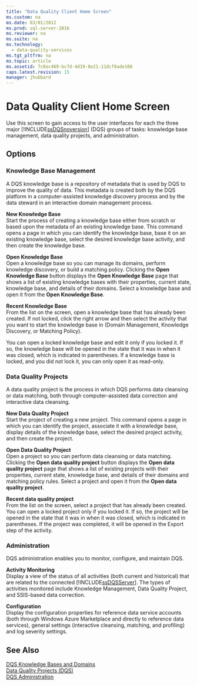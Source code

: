 ```yaml
---
title: "Data Quality Client Home Screen"
ms.custom: na
ms.date: 03/01/2012
ms.prod: sql-server-2016
ms.reviewer: na
ms.suite: na
ms.technology: 
  - data-quality-services
ms.tgt_pltfrm: na
ms.topic: article
ms.assetid: 7c6ec469-bc7d-4d19-8e21-11dcf8ade108
caps.latest.revision: 15
manager: jhubbard
---
```

# Data Quality Client Home Screen
Use this screen to gain access to the user interfaces for each the three major [!INCLUDE[ssDQSnoversion](../../Topics/TopicNameContainA/includes/ssDQSnoversion_md.md)] (DQS) groups of tasks: knowledge base management, data quality projects, and administration.  
  
## Options  
  
### Knowledge Base Management  
 A DQS knowledge base is a repository of metadata that is used by DQS to improve the quality of data. This metadata is created both by the DQS platform in a computer-assisted knowledge discovery process and by the data steward in an interactive domain management process.  
  
 **New Knowledge Base**  
 Start the process of creating a knowledge base either from scratch or based upon the metadata of an existing knowledge base. This command opens a page in which you can identify the knowledge base, base it on an existing knowledge base, select the desired knowledge base activity, and then create the knowledge base.  
  
 **Open Knowledge Base**  
 Open a knowledge base so you can manage its domains, perform knowledge discovery, or build a matching policy. Clicking the **Open Knowledge Base** button displays the **Open Knowledge Base** page that shows a list of existing knowledge bases with their properties, current state, knowledge base, and details of their domains. Select a knowledge base and open it from the **Open Knowledge Base**.  
  
 **Recent Knowledge Base**  
 From the list on the screen, open a knowledge base that has already been created. If not locked, click the right arrow and then select the activity that you want to start the knowledge base in (Domain Management, Knowledge Discovery, or Matching Policy).  
  
 You can open a locked knowledge base and edit it only if you locked it. If so, the knowledge base will be opened in the state that it was in when it was closed, which is indicated in parentheses. If a knowledge base is locked, and you did not lock it, you can only open it as read-only.  
  
### Data Quality Projects  
 A data quality project is the process in which DQS performs data cleansing or data matching, both through computer-assisted data correction and interactive data cleansing.  
  
 **New Data Quality Project**  
 Start the project of creating a new project. This command opens a page in which you can identify the project, associate it with a knowledge base, display details of the knowledge base, select the desired project activity, and then create the project.  
  
 **Open Data Quality Project**  
 Open a project so you can perform data cleansing or data matching. Clicking the **Open data quality project** button displays the **Open data quality project** page that shows a list of existing projects with their properties, current state, knowledge base, and details of their domains and matching policy rules. Select a project and open it from the **Open data quality project**.  
  
 **Recent data quality project**  
 From the list on the screen, select a project that has already been created. You can open a locked project only if you locked it. If so, the project will be opened in the state that it was in when it was closed, which is indicated in parentheses. If the project was completed, it will be opened in the Export step of the activity.  
  
### Administration  
 DQS administration enables you to monitor, configure, and maintain DQS.  
  
 **Activity Monitoring**  
 Display a view of the status of all activities (both current and historical) that are related to the connected [!INCLUDE[ssDQSServer](../../Topics/TopicNameContainA/includes/ssDQSServer_md.md)]. The types of activities monitored include Knowledge Management, Data Quality Project, and SSIS-based data correction.  
  
 **Configuration**  
 Display the configuration properties for reference data service accounts (both through Windows Azure Marketplace and directly to reference data services), general settings (interactive cleansing, matching, and profiling) and log severity settings.  
  
## See Also  
 [DQS Knowledge Bases and Domains](../../Topics/TopicNameNotContainA/DQS-Knowledge-Bases-and-Domains.md)   
 [Data Quality Projects (DQS)](../../Topics/TopicNameNotContainA/Data-Quality-Projects--DQS-.md)   
 [DQS Administration](../../Topics/TopicNameNotContainA/DQS-Administration.md)